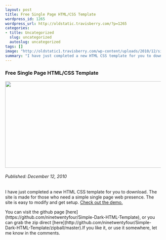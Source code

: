 ```yaml
--- 
layout: post
title: Free Single Page HTML/CSS Template
wordpress_id: 1265
wordpress_url: http://oldstatic.travisberry.com/?p=1265
categories: 
- title: Uncategorized
  slug: uncategorized
  autoslug: uncategorized
tags: []
image: "http://oldstatic1.travisberry.com/wp-content/uploads/2010/12/simple-dark-screencap.jpg"
summary: "I have just completed a new HTML CSS template for you to download. The site is made for those who need a simple single page web presence."
---
```

<article class="post clearfix">
  <h3>Free Single Page HTML/CSS Template</h3>
  <a href="http://oldstatic.travisberry.com/simple-dark-html-template/index.html" class="postImageLink"><img src="http://oldstatic1.travisberry.com/wp-content/uploads/2010/12/simple-dark-screencap.jpg" alt="" class="thumbnail alignleft" width=640 height=280 /></a>
  <h6>Published: December 12, 2010</h6>

I have just completed a new HTML CSS template for you to download. The site is made for those who need a simple single page web presence. The site is easy to modify and get setup. [Check out the demo.](http://oldstatic.travisberry.com/simple-dark-html-template/index.html)
<div class="clearfix"></div>
You can visit the github page [here](https://github.com/ninetwentyfour/Simple-Dark-HTML-Template), or you can grab the zip direct [here](http://github.com/ninetwentyfour/Simple-Dark-HTML-Template/zipball/master).If you like it, or use it somewhere, let me know in the comments.

</article>
